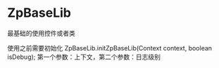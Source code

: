 # ZpBaseLib
最基础的使用控件或者类

使用之前需要初始化
ZpBaseLib.initZpBaseLib(Context context, boolean isDebug);
第一个参数：上下文，第二个参数：日志级别
